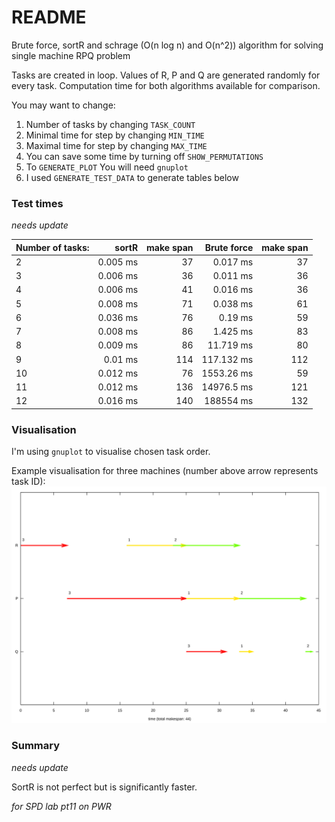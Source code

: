 # README
Brute force, sortR and schrage (O(n log n) and O(n^2)) algorithm for solving single machine RPQ problem

Tasks are created in loop. Values of R, P and Q are generated randomly for every task.
Computation time for both algorithms available for comparison.

You may want to change:
1. Number of tasks by changing `TASK_COUNT`
2. Minimal time for step by changing `MIN_TIME`
3. Maximal time for step by changing `MAX_TIME`
4. You can save some time by turning off `SHOW_PERMUTATIONS`
5. To `GENERATE_PLOT` You will need `gnuplot`
6. I used `GENERATE_TEST_DATA` to generate tables below

### Test times

*needs update*

| Number of tasks: |sortR  | make span | Brute force | make span|
| ------------- |-------------:| -----:| -----:| -----:|
|2|0.005 ms|37|0.017 ms|37|
|3|0.006 ms|36|0.011 ms|36|
|4|0.006 ms|41|0.016 ms|36|
|5|0.008 ms|71|0.038 ms|61|
|6|0.036 ms|76|0.19 ms|59|
|7|0.008 ms|86|1.425 ms|83|
|8|0.009 ms|86|11.719 ms|80|
|9|0.01 ms|114|117.132 ms|112|
|10|0.012 ms|76|1553.26 ms|59|
|11|0.012 ms|136|14976.5 ms|121|
|12|0.016 ms|140|188554 ms|132|

### Visualisation
I'm using `gnuplot` to visualise chosen task order.

Example visualisation for three machines (number above arrow represents task ID):
![alt text](schrage.svg "RPQ tasks runtime visualisation")

### Summary
*needs update*

SortR is not perfect but is significantly faster.
 
*for SPD lab pt11 on PWR*